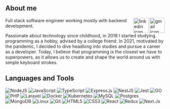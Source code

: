 ## About me

<a href="mailto:gabrielgaspar447@gmail.com" target="_blank">
  <img align="right" src="https://cdn.iconscout.com/icon/free/png-256/gmail-2981844-2476484.png" alt="gmail icon" width="48px" height="48px">
</a>
<a href="https://www.linkedin.com/in/GabrielGasp/" target="_blank">
  <img align="right" src="https://i.ibb.co/Kx2GSrT/linkedin.png" alt="linkedin icon" width="48px" height="48px">
</a>
<p align="left" >
Full stack software engineer working mostly with backend development.

Passionate about technology since childhood, in 2018 I started studying programming as a hobby, advised by a college friend. In 2021, motivated by the pandemic, I decided to dive headlong into studies and pursue a career as a developer. Today, I believe that programming is the closest we have to superpowers, as it allows us to create and shape the world around us with simple keyboard strokes.
</p>

## Languages and Tools

![NodeJS](https://img.shields.io/badge/node.js-6DA55F?style=for-the-badge&logo=node.js&logoColor=white)
![JavaScript](https://img.shields.io/badge/javascript-%23323330.svg?style=for-the-badge&logo=javascript&logoColor=%23F7DF1E)
![TypeScript](https://img.shields.io/badge/typescript-%23007ACC.svg?style=for-the-badge&logo=typescript&logoColor=white)
![Express.js](https://img.shields.io/badge/express.js-%23404d59.svg?style=for-the-badge&logo=express&logoColor=%2361DAFB)
![NestJS](https://img.shields.io/badge/NestJS-E0234E?style=for-the-badge&logo=NestJS&logoColor=white)
![Jest](https://img.shields.io/badge/-jest-%23C21325?style=for-the-badge&logo=jest&logoColor=white)
![GO](https://img.shields.io/badge/Go-79D4FD?style=for-the-badge&logo=Go&logoColor=white)
![PHP](https://img.shields.io/badge/PHP-787CB4?style=for-the-badge&logo=php&logoColor=white)
![Laravel](https://img.shields.io/badge/Laravel-EF3B2D?style=for-the-badge&logo=laravel&logoColor=white)
![Docker](https://img.shields.io/badge/docker-%230db7ed.svg?style=for-the-badge&logo=docker&logoColor=white)
![Kubernetes](https://img.shields.io/badge/kubernetes-%23326ce5.svg?style=for-the-badge&logo=kubernetes&logoColor=white)
![MySQL](https://img.shields.io/badge/mysql-%2300f.svg?style=for-the-badge&logo=mysql&logoColor=white)
![Postgres](https://img.shields.io/badge/postgres-%23316192.svg?style=for-the-badge&logo=postgresql&logoColor=white)
![MongoDB](https://img.shields.io/badge/MongoDB-%234ea94b.svg?style=for-the-badge&logo=mongodb&logoColor=white)
![Linux](https://img.shields.io/badge/Linux-FCC624?style=for-the-badge&logo=linux&logoColor=black)
![Git](https://img.shields.io/badge/git-%23F05033.svg?style=for-the-badge&logo=git&logoColor=white)
![HTML5](https://img.shields.io/badge/html5-%23E34F26.svg?style=for-the-badge&logo=html5&logoColor=white)
![CSS3](https://img.shields.io/badge/css3-%231572B6.svg?style=for-the-badge&logo=css3&logoColor=white)
![React](https://img.shields.io/badge/react-%2320232a.svg?style=for-the-badge&logo=react&logoColor=%2361DAFB)
![Redux](https://img.shields.io/badge/redux-%23593d88.svg?style=for-the-badge&logo=redux&logoColor=white)
![Next.Js](https://img.shields.io/badge/next.js-000000?style=for-the-badge&logo=nextdotjs&logoColor=white)
<!-- ![AWS](https://img.shields.io/badge/AWS-%23FF9900.svg?style=for-the-badge&logo=amazon-aws&logoColor=white) -->

<div>
<!--  <img height="180em" src="https://github-readme-stats.vercel.app/api?username=GabrielGaspar447&show_icons=true&theme=nightowl" alt="Gabriel-Gaspar"> -->
<!--  <img height="180em" src="https://github-readme-stats.vercel.app/api/top-langs/?username=GabrielGaspar447&layout=compact&theme=nightowl" alt="Gabriel-Gaspar"> -->
</div>
